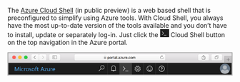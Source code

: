 
The [Azure Cloud Shell](../articles/cloud-shell/quickstart.md) (in public preview) is a web based shell that is preconfigured to simplify using Azure tools. With Cloud Shell, you always have the most up-to-date version of the tools available and you don’t have to install, update or separately log-in. Just click the ![Cloud Shell](./media/cloud-shell-portal/cs-button.png) Cloud Shell button on the top navigation in the Azure portal. 

![Cloud Shell](./media/cloud-shell-portal/cloud-shell.png)
 









